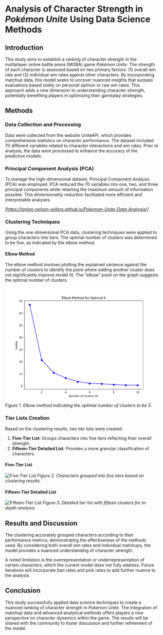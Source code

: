 # Analysis of Character Strength in *Pokémon Unite* Using Data Science Methods

## Introduction

This study aims to establish a ranking of character strength in the multiplayer online battle arena (MOBA) game *Pokémon Unite*. The strength of each character is assessed based on two primary factors: (1) overall win rate and (2) individual win rates against other characters. By incorporating matchup data, this model seeks to uncover nuanced insights that surpass evaluations based solely on personal opinion or raw win rates. This approach adds a new dimension to understanding character strength, potentially benefiting players in optimizing their gameplay strategies.

## Methods

### Data Collection and Processing

Data were collected from the website UniteAPI, which provides comprehensive statistics on character performance. The dataset included 70 different variables related to character interactions and win rates. Prior to analysis, the data were processed to enhance the accuracy of the predictive models.

### Principal Component Analysis (PCA)

To manage the high-dimensional dataset, Principal Component Analysis (PCA) was employed. PCA reduced the 70 variables into one, two, and three principal components while retaining the maximum amount of information possible. This dimensionality reduction facilitated more efficient and interpretable analyses.

*[https://jaylon-nelson-sellers.github.io/Pokemon-Unite-Data-Analysis/]*

### Clustering Techniques

Using the one-dimensional PCA data, clustering techniques were applied to group characters into tiers. The optimal number of clusters was determined to be five, as indicated by the elbow method.

#### Elbow Method

The elbow method involves plotting the explained variance against the number of clusters to identify the point where adding another cluster does not significantly improve model fit. The "elbow" point on the graph suggests the optimal number of clusters.

![Elbow Method Graph](/Results/1d_elbow_graph.png)
*Figure 1. Elbow method indicating the optimal number of clusters to be 5.*

### Tier Lists Creation

Based on the clustering results, two tier lists were created:

1. **Five-Tier List**: Groups characters into five tiers reflecting their overall strength.
2. **Fifteen-Tier Detailed List**: Provides a more granular classification of characters.

#### Five-Tier List

![Five-Tier List](/Results/tier_list_5_clusters.png)
*Figure 2. Characters grouped into five tiers based on clustering results.*

#### Fifteen-Tier Detailed List

![Fifteen-Tier List](/Results/tier_list_15_clusters.png)
*Figure 3. Detailed tier list with fifteen clusters for in-depth analysis.*

## Results and Discussion

The clustering accurately grouped characters according to their performance metrics, demonstrating the effectiveness of the methods used. By considering both overall win rates and individual matchups, the model provides a nuanced understanding of character strength.

A noted limitation is the overrepresentation or underrepresentation of certain characters, which the current model does not fully address. Future iterations will incorporate ban rates and pick rates to add further nuance to the analysis.

## Conclusion

This study successfully applied data science techniques to create a nuanced ranking of character strength in *Pokémon Unite*. The integration of matchup data and advanced analytical methods offers players a new perspective on character dynamics within the game. The results will be shared with the community to foster discussion and further refinement of the model.